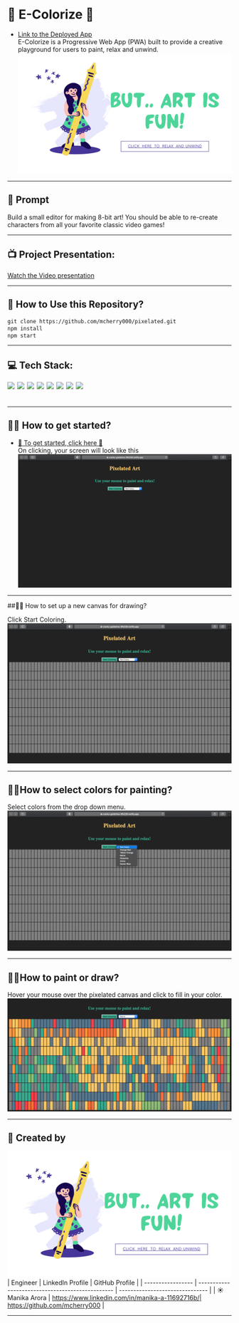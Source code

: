 # 🎨 E-Colorize 🎨

- [Link to the Deployed App](https://cranky-goldstine-9fb226.netlify.app/)
  <br/>
  E-Colorize is a Progressive Web App (PWA) built to provide a creative playground for users to paint, relax and unwind.
  ![Ecolorize](public/colorize.png)

---

## 🎨 Prompt

Build a small editor for making 8-bit art! You should be able to re-create characters from all your favorite classic video games!

---

## 📺 Project Presentation:

[ Watch the Video presentation](https://youtu.be/D1PXq5mb8NY)

---

## 🎨 How to Use this Repository?

```shell
git clone https://github.com/mcherry000/pixelated.git
npm install
npm start
```

---

## 💻 Tech Stack:

[<img align="left"  width="22px" src="https://cdn.jsdelivr.net/npm/simple-icons@3.12.1/icons/html5.svg" />][html]

[<img align="left"  width="22px" src="https://cdn.jsdelivr.net/npm/simple-icons@3.12.1/icons/css3.svg" />][css]

[<img align="left"  width="22px" src="https://cdn.jsdelivr.net/npm/simple-icons@3.12.1/icons/javascript.svg" />][js]

[<img align="left"  width="22px" src="https://cdn.jsdelivr.net/npm/simple-icons@3.12.1/icons/netlify.svg" />][netlify]

[<img align="left"  width="22px" src="https://cdn.jsdelivr.net/npm/simple-icons@3.12.1/icons/github.svg" />][github]

[<img align="left"  width="22px" src="https://cdn.jsdelivr.net/npm/simple-icons@3.12.1/icons/canva.svg" />][canva]

[<img align="left"  width="22px" src="https://cdn.jsdelivr.net/npm/simple-icons@3.12.1/icons/npm.svg" />][npm]

[<img align="left"  width="22px" src="https://cdn.jsdelivr.net/npm/simple-icons@3.12.1/icons/node-dot-js.svg" />][node]

[html]: http://www.w3.org/html/logo/
[css]: http://www.w3.org/html/logo/
[canva]: https://www.canva.com/
[npm]: https://github.com/npm/logos
[node]: https://nodejs.org/en/about/resources/
[netlify]: https://www.netlify.com/press/
[js]: https://github.com/voodootikigod/logo.js
[html]: http://www.w3.org/html/logo/
[github]: https://github.com/logos

## <br/>

---

## 🧚‍♀️ How to get started?

- [🎨 To get started, click here 🎨](https://cranky-goldstine-9fb226.netlify.app/)
  <br/>
  On clicking, your screen will look like this
  ![Anonymous](public/startscreen.png)

---

##🧑‍🎨 How to set up a new canvas for drawing?

Click Start Coloring.
![Anonymous](public/canvass.png)

---

## 🧑‍🎨How to select colors for painting?

Select colors from the drop down menu.
![Anonymous](public/options.png)

---

## 🧑‍🎨How to paint or draw?

Hover your mouse over the pixelated canvas and click to fill in your color.
![Anonymous](public/final.png)

---

## 👩‍ Created by

![Anonymous](public/colorize.png)
| Engineer | LinkedIn Profile | GitHub Profile |
| ----------------- | ------------------------------------------------ | ------------------------------- |
| ☀️ Manika Arora | https://www.linkedin.com/in/manika-a-11692716b/| https://github.com/mcherry000 |

---
